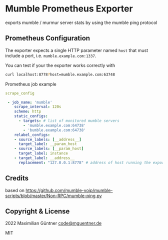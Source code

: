 # Mumble Prometheus Exporter

exports mumble / murmur server stats by using the mumble ping protocol

## Prometheus Configuration

The exporter expects a single HTTP parameter named `host` that must include a port, i.e. `mumble.example.com:1337`.

You can test if your the exporter works correctly with
```bash
curl localhost:8778?host=mumble.example.com:63748
```

Prometheus job example
```yml
scrape_config

 - job_name: 'mumble'
    scrape_interval: 120s
    scheme: http
    static_configs:
      - targets: # list of monitored mumble servers
        - 'mumble.example.com:64738' 
        - 'bumble.example.com:64738'
    relabel_configs:
    - source_labels: [__address__]
      target_label: __param_host
    - source_labels: [__param_host]
      target_label: instance
    - target_label: __address__
      replacement: "127.0.0.1:8778" # address of host running the exporter
```

## Credits

based on https://github.com/mumble-voip/mumble-scripts/blob/master/Non-RPC/mumble-ping.py

## Copyright & License

2022 Maximilian Güntner <code@mguentner.de>

MIT
